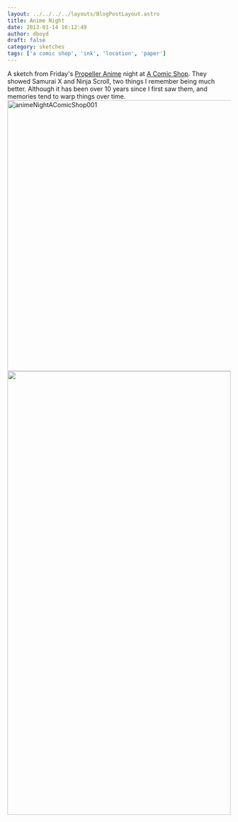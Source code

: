 ```yaml
---
layout: ../../../../layouts/BlogPostLayout.astro
title: Anime Night
date: 2013-01-14 16:12:49
author: dboyd
draft: false
category: sketches
tags: ['a comic shop', 'ink', 'location', 'paper']
---
```

A sketch from Friday's <a href="http://www.propelleranime.com/">Propeller Anime</a> night at <a href="http://acomicshop.com/">A Comic Shop</a>. They showed Samurai X and Ninja Scroll, two things I remember being much better. Although it has been over 10 years since I first saw them, and memories tend to warp things over time.<a href="https://danaboyd.local/wp-content/uploads/2013/01/animeNightAComicShop001.jpg"><img class="alignnone size-full wp-image-474" alt="animeNightAComicShop001" src="https://danaboyd.local/wp-content/uploads/2013/01/animeNightAComicShop001.jpg" width="1000" height="611" /></a>
<img
    srcset="https://img.danaboyd.com/images/2013/01/animeNightAComicShop001_720.avif 720w, https://img.danaboyd.com/images/2013/01/animeNightAComicShop001_480.avif 480w"
    sizes="(max-width: 720px) 100vw, (max-width: 480px) 100vw"
    src="https://img.danaboyd.com/images/2013/01/animeNightAComicShop001.jpg"
    alt=""
    style="width: clamp(0px, 100%, 1000px); height: auto;"
/>

